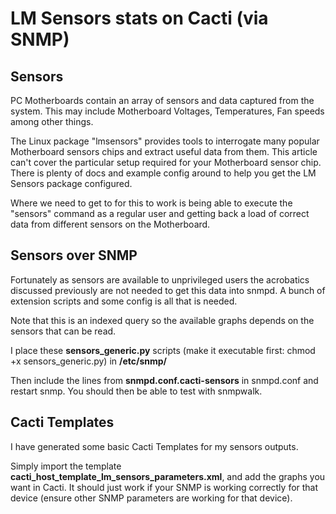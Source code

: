# LM Sensors stats on Cacti (via SNMP)

## Sensors

PC Motherboards contain an array of sensors and data captured from the system. This may include Motherboard Voltages, Temperatures, Fan speeds among other things.

The Linux package "lmsensors" provides tools to interrogate many popular Motherboard sensors chips and extract useful data from them. This article can't cover the particular setup required for your Motherboard sensor chip. There is plenty of docs and example config around to help you get the LM Sensors package configured.

Where we need to get to for this to work is being able to execute the "sensors" command as a regular user and getting back a load of correct data from different sensors on the Motherboard.

## Sensors over SNMP

Fortunately as sensors are available to unprivileged users the acrobatics discussed previously are not needed to get this data into snmpd. A bunch of extension scripts and some config is all that is needed.

Note that this is an indexed query so the available graphs depends on the sensors that can be read.

I place these **sensors\_generic.py** scripts (make it executable first: chmod +x sensors\_generic.py) in **/etc/snmp/**

Then include the lines from **snmpd.conf.cacti-sensors** in snmpd.conf and restart snmp. You should then be able to test with snmpwalk.

## Cacti Templates

I have generated some basic Cacti Templates for my sensors outputs.

Simply import the template **cacti_host_template_lm_sensors_parameters.xml**, and add the graphs you want in Cacti. It should just work if your SNMP is working correctly for that device (ensure other SNMP parameters are working for that device).

